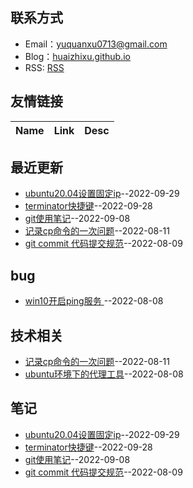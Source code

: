 

## 联系方式
- Email：[yuquanxu0713@gmail.com](mailto:yuquanxu0713@gmail.com)
- Blog：[huaizhixu.github.io](huaizhixu.github.io)
- RSS: [RSS](https://raw.githubusercontent.com/huaizhixu/Huaizhi-Blog/master/feed.xml)
## 友情链接
| Name | Link | Desc | 
 | ---- | ---- | ---- |
## 最近更新
- [ubuntu20.04设置固定ip](https://github.com/huaizhixu/Huaizhi-Blog/issues/7)--2022-09-29
- [terminator快捷键](https://github.com/huaizhixu/Huaizhi-Blog/issues/6)--2022-09-28
- [git使用笔记](https://github.com/huaizhixu/Huaizhi-Blog/issues/5)--2022-09-08
- [记录cp命令的一次问题](https://github.com/huaizhixu/Huaizhi-Blog/issues/4)--2022-08-11
- [git commit 代码提交规范](https://github.com/huaizhixu/Huaizhi-Blog/issues/3)--2022-08-09
## bug
- [win10开启ping服务 ](https://github.com/huaizhixu/Huaizhi-Blog/issues/2)--2022-08-08
## 技术相关
- [记录cp命令的一次问题](https://github.com/huaizhixu/Huaizhi-Blog/issues/4)--2022-08-11
- [ubuntu环境下的代理工具](https://github.com/huaizhixu/Huaizhi-Blog/issues/1)--2022-08-08
## 笔记
- [ubuntu20.04设置固定ip](https://github.com/huaizhixu/Huaizhi-Blog/issues/7)--2022-09-29
- [terminator快捷键](https://github.com/huaizhixu/Huaizhi-Blog/issues/6)--2022-09-28
- [git使用笔记](https://github.com/huaizhixu/Huaizhi-Blog/issues/5)--2022-09-08
- [git commit 代码提交规范](https://github.com/huaizhixu/Huaizhi-Blog/issues/3)--2022-08-09
